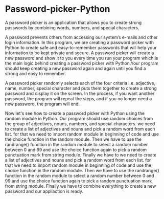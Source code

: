 # Password-picker-Python
A password picker is an application that allows you to create strong passwords by combining words, numbers, and special characters.

A password prevents others from accessing our system’s e-mails and other login information. In this program, we are creating a password picker with Python to create safe and easy-to-remember passwords that will help your information to be kept private and secure.
A password picker will create a new password and show it to you every time you run your program which is the main logic behind creating a password picker with Python.Your program should keep creating a new password again and again until you find a strong and easy to remember.

A password picker randomly selects each of the four criteria i.e. adjective, name, number, special character and puts them together to create a strong password and display it on the screen. In the process, if you want another password, the program will repeat the steps, and if you no longer need a new password, the program will end.

Now let's see how to create a password picker with Python using the random module in Python. Our program should use random choices from the group of adjectives, nouns, numbers, and special characters.
we need to create a list of adjectives and nouns and pick a random word from each list. for that we need to import random module in beginning of code and use the choice function in the random module. Then we have to use the randrange() function in the random module to select a random number between 0 and 99 and use the choice function again to pick a random punctuation mark from string module. Finally we have to we need to create a list of adjectives and nouns and pick a random word from each list. for that we need to import random module in beginning of code and use the choice function in the random module. Then we have to use the randrange() function in the random module to select a random number between 0 and 99 and use the choice function again to pick a random punctuation mark from string module. Finally we have to  combine everything to create a new password and our appliaction is ready.

